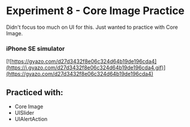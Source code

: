 # Experiment 8 - Core Image Practice

Didn't focus too much on UI for this. Just wanted to practice with Core Image.

### iPhone SE simulator

[![https://gyazo.com/d27d3432f8e06c324d64b19de196cda4](https://i.gyazo.com/d27d3432f8e06c324d64b19de196cda4.gif)](https://gyazo.com/d27d3432f8e06c324d64b19de196cda4)

## Practiced with:
- Core Image
- UISlider
- UIAlertAction
